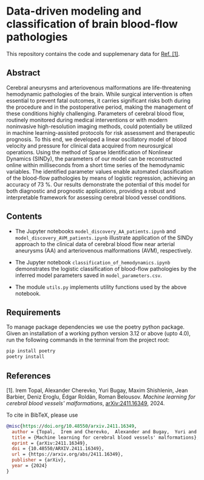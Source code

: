 # Data-driven modeling and classification of brain blood-flow pathologies

This repository contains the code and supplemenary data for [Ref. [1]](#ref1).

## Abstract

Cerebral aneurysms and arteriovenous malformations are life-threatening hemodynamic pathologies of the brain. While surgical intervention is often essential to prevent fatal outcomes, it carries significant risks both during the procedure and in the postoperative period, making the management of these conditions highly challenging. Parameters of cerebral blood flow, routinely monitored during medical interventions or with modern noninvasive high-resolution imaging methods, could potentially be utilized in machine learning-assisted protocols for risk assessment and therapeutic prognosis. To this end, we developed a linear oscillatory model of blood velocity and pressure for clinical data acquired from neurosurgical operations. Using the method of Sparse Identification of Nonlinear Dynamics (SINDy), the parameters of our model can be reconstructed online within milliseconds from a short time series of the hemodynamic variables. The identified parameter values enable automated classification of the blood-flow pathologies by means of logistic regression, achieving an accuracy of 73 %. Our results demonstrate the potential of this model for both diagnostic and prognostic applications, providing a robust and interpretable framework for assessing cerebral blood vessel conditions.

## Contents

* The Jupyter notebooks `model_discovery_AA_patients.ipynb` and `model_discovery_AVM_patients.ipynb`
illustrate application of the SINDy approach to the clinical data of cerebral blood flow near
arterial aneurysms (AA) and arteriovenous malformations (AVM), respectively.

* The Jupyter notebook `classification_of_hemodynamics.ipynb` demonstrates the logistic classification
of blood-flow pathologies by the inferred model parameters saved in `model_parameters.csv`.

* The module `utils.py` implements utility functions used by the above notebook.

## Requirements

To manage package dependencies we use the poetry python package. Given an installation of a working
python version 3.12 or above (upto 4.0), run the following commands in the terminal from the project
root:

```bash
pip install poetry
poetry install
```

## References

<a name="ref1">[1].</a> Irem Topal, Alexander Cherevko, Yuri Bugay, Maxim Shishlenin,
Jean Barbier, Deniz Eroglu, Édgar Roldán,
Roman Belousov. *Machine learning for cerebral blood vessels' malformations*, [arXiv:2411.16349](https://doi.org/10.48550/arXiv.2411.16349), 2024.

To cite in BibTeX, please use

```bibtex
@misc{https://doi.org/10.48550/arxiv.2411.16349,
  author = {Topal,  Irem and Cherevko,  Alexander and Bugay,  Yuri and Shishlenin,  Maxim and Barbier,  Jean and Eroglu,  Deniz and Rold\'an, \'Edgar and Belousov,  Roman},
  title = {Machine learning for cerebral blood vessels' malformations},
  eprint = {arXiv:2411.16349},
  doi = {10.48550/ARXIV.2411.16349},
  url = {https://arxiv.org/abs/2411.16349},
  publisher = {arXiv},
  year = {2024}
}
```
